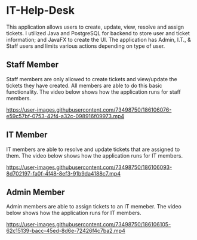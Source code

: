 # IT-Help-Desk

This application allows users to create, update, view, resolve and assign tickets. I utilized Java and PostgreSQL for backend to store user and ticket information; and JavaFX to create the UI. The application has Admin, I.T., & Staff users and limits various actions depending on type of user.


## Staff Member  

Staff members are only allowed to create tickets and view/update the tickets they have created. All members are able to do this basic functionality. The video below shows how the application runs for staff members.

https://user-images.githubusercontent.com/73498750/186106076-e59c57bf-0753-42f4-a32c-098916f09973.mp4

## IT Member  
IT members are able to resolve and update tickets that are assigned to them. The video below shows how the application runs for IT members.

https://user-images.githubusercontent.com/73498750/186106093-8d702197-fa0f-4f48-8ef3-91b9da4188c7.mp4


## Admin Member  
Admin members are able to assign tickets to an IT memeber. The video below shows how the application runs for IT members.

https://user-images.githubusercontent.com/73498750/186106105-62c15139-bacc-45ed-8d6e-72426f4c7ba2.mp4

